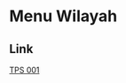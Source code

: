 # Menu Wilayah

## Link

[TPS 001](https://github.com/gigit-pemilu/pemilu-2024-96-papua-barat-daya/tree/main/pilpres/hitung-suara/sub/96-papua-barat-daya/sub/01-sorong/sub/55-sayosa-timur/sub/2003-kladuk/sub/001-tps)

